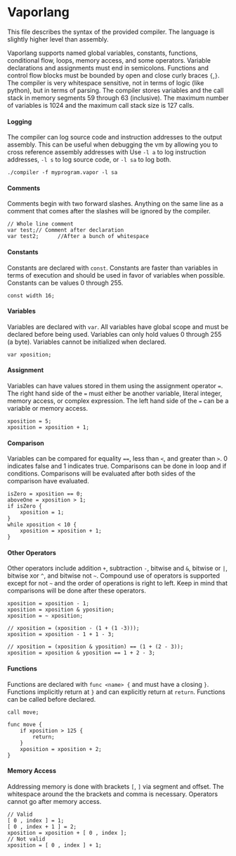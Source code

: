# Vaporlang
This file describes the syntax of the provided compiler. The language is slightly higher level than assembly.

Vaporlang supports named global variables, constants, functions, conditional flow, loops, memory access, and some operators.
Variable declarations and assignments must end in semicolons. Functions and control flow blocks must be bounded by open and close curly braces `{`,`}`.
The compiler is very whitespace sensitive, not in terms of logic (like python), but in terms of parsing.
The compiler stores variables and the call stack in memory segments 59 through 63 (inclusive). The maximum number of variables is 1024 and the maximum call stack size is 127 calls.

#### Logging
The compiler can log source code and instruction addresses to the output assembly. This can be useful when debugging the vm by allowing you to cross reference assembly addresses with  Use `-l a` to log instruction addresses, `-l s` to log source code, or `-l sa` to log both.

    ./compiler -f myprogram.vapor -l sa

#### Comments
Comments begin with two forward slashes. Anything on the same line as a comment that comes after the slashes will be ignored by the compiler.

    // Whole line comment
    var test;// Comment after declaration
    var test2;      //After a bunch of whitespace

#### Constants
Constants are declared with `const`. Constants are faster than variables in terms of execution and should be used in favor of variables when possible. Constants can be values 0 through 255.

    const width 16;

#### Variables
Variables are declared with `var`. All variables have global scope and must be declared before being used. Variables can only hold values 0 through 255 (a byte). Variables cannot be initialized when declared.

    var xposition;

#### Assignment
Variables can have values stored in them using the assignment operator `=`. The right hand side of the `=` must either be another variable, literal integer, memory access, or complex expression. The left hand side of the `=` can be a variable or memory access.

    xposition = 5;
    xposition = xposition + 1;

#### Comparison
Variables can be compared for equality `==`, less than `<`, and greater than `>`. 0 indicates false and 1 indicates true. Comparisons can be done in loop and if conditions. Comparisons will be evaluated after both sides of the comparison have evaluated.

    isZero = xposition == 0;
    aboveOne = xposition > 1;
    if isZero {
        xposition = 1;
    }
    while xposition < 10 {
        xposition = xposition + 1;
    }

#### Other Operators
Other operators include addition `+`, subtraction `-`, bitwise and `&`, bitwise or `|`, bitwise xor `^`, and bitwise not `~`. Compound use of operators is supported except for not `~` and the order of operations is right to left. Keep in mind that comparisons will be done after these operators.

    xposition = xposition - 1;
    xposition = xposition & yposition;
    xposition = ~ xposition;

    // xposition = (xposition - (1 + (1 -3)));
    xposition = xposition - 1 + 1 - 3;

    // xposition = (xposition & yposition) == (1 + (2 - 3));
    xposition = xposition & yposition == 1 + 2 - 3;

#### Functions
Functions are declared with `func <name> {` and must have a closing `}`. Functions implicitly return at `}` and can explicitly return at `return`. Functions can be called before declared. 

    call move;

    func move {
        if xposition > 125 {
            return;
        }
        xposition = xposition + 2;
    }

#### Memory Access
Addressing memory is done with brackets `[`, `]` via segment and offset. The whitespace around the the brackets and comma is necessary. Operators cannot go after memory access.

    // Valid
    [ 0 , index ] = 1;
    [ 0 , index + 1 ] = 2;
    xposition = xposition + [ 0 , index ];
    // Not valid
    xposition = [ 0 , index ] + 1;

